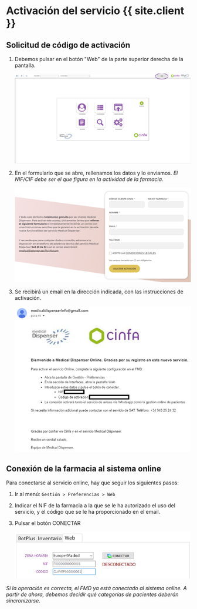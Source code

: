 # Activación del servicio {{ site.client }}

## Solicitud de código de activación

1. Debemos pulsar en el botón "Web" de la parte superior derecha de la pantalla.

	![Botón 'Web'](./images/1_activacion_boton_web.png)

1. En el formulario que se abre, rellenamos los datos y lo enviamos.
	*El NIF/CIF debe ser el que figura en la actividad de la farmacia.*

	![Formulario de activación de clientes de CINFA](./images/1_activacion_form_cinfa.jpg)

1. Se recibirá un email en la dirección indicada, con las instrucciones de activación.

	![Email de instrucciones de activación](./images/1_activacion_mail_activacion.png)

## Conexión de la farmacia al sistema online

Para conectarse al servicio online, hay que seguir los siguientes pasos:

1. Ir al menú: `Gestión > Preferencias > Web`

1. Indicar el NIF de la farmacia a la que se le ha autorizado el uso del servicio, y el código que se le ha proporcionado en el email.


1. Pulsar el botón CONECTAR

	![Conexión del FMD](./images/1_activacion_conexion_fmd.PNG)

_Si la operación es correcta, el FMD ya está conectado al sistema online. A partir de ahora, debemos decidir qué categorías de pacientes deberán sincronizarse_.
